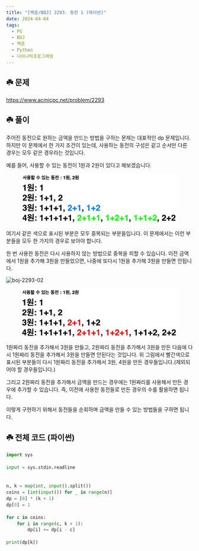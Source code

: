 ```yaml
---
title: "[백준/BOJ] 2293. 동전 1 (파이썬)"
date: 2024-04-04
tags:
  - PS
  - BOJ
  - 백준
  - Python
  - 다이나믹프로그래밍
---
```


## ☘️ 문제

https://www.acmicpc.net/problem/2293

## ☘️ 풀이

주어진 동전으로 원하는 금액을 만드는 방법을 구하는 문제는 대표적인 dp 문제입니다. 하지만 이 문제에서 한 가지 조건이 있는데, 사용하는 동전의 구성은 같고 순서만 다른 경우는 모두 같은 경우라는 것입니다.

예를 들어, 사용할 수 있는 동전이 1원과 2원이 있다고 해보겠습니다.

<figure>
    <img src="img/boj-2293-01.png">
</figure>

여기서 같은 색으로 표시된 부분은 모두 중복되는 부분들입니다. 이 문제에서는 이런 부분들을 모두 한 가지의 경우로 보아야 합니다.

한 번 사용한 동전은 다시 사용하지 않는 방법으로 중복을 피할 수 있습니다. 이전 금액에서 1원을 추가해 3원을 만들었으면, 나중에 또다시 1원을 추가해 3원을 만들면 안됩니다.

![boj-2293-02](./)

<figure>
    <img src="img/boj-2293-02.png">
</figure>

1원짜리 동전을 추가해서 3원을 만들고, 2원짜리 동전을 추가해서 3원을 만든 다음에 다시 1원짜리 동전을 추가해서 3원을 만들면 안된다는 것입니다. 위 그림에서 빨간색으로 표시된 부분들이 다시 1원짜리 동전을 추가해서 3원, 4원을 만든 경우들입니다.(제외되어야 할 경우들입니다.)

그리고 2원짜리 동전을 추가해서 금액을 만드는 경우에는 1원짜리를 사용해서 만든 경우에 추가할 수 있습니다. 즉, 이전에 사용한 동전들로 만든 경우의 수를 활용하면 됩니다.

이렇게 구현하기 위해서 동전들을 순회하며 금액을 만들 수 있는 방법들을 구하면 됩니다.

## ☘️ 전체 코드 (파이썬)

```python
import sys

input = sys.stdin.readline


n, k = map(int, input().split())
coins = [int(input()) for _ in range(n)]
dp = [0] * (k + 1)
dp[0] = 1

for c in coins:
    for i in range(c, k + 1):
        dp[i] += dp[i - c]

print(dp[k])
```
